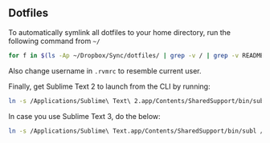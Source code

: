 Dotfiles
--------

To automatically symlink all dotfiles to your home directory, run the following command from `~/`

```bash
for f in $(ls -Ap ~/Dropbox/Sync/dotfiles/ | grep -v / | grep -v README | grep -v .DS_Store); do echo "Removing and symlinking $f to ~/Dropbox/Sync/dotfiles/$f"; rm $f; ln -s ~/Dropbox/Sync/dotfiles/$f; done
```

Also change username in `.rvmrc` to resemble current user.

Finally, get Sublime Text 2 to launch from the CLI by running:
```bash
ln -s /Applications/Sublime\ Text\ 2.app/Contents/SharedSupport/bin/subl /usr/local/bin/subl
```

In case you use Sublime Text 3, do the below:
```bash
ln -s /Applications/Sublime\ Text.app/Contents/SharedSupport/bin/subl /usr/local/bin/subl
```
